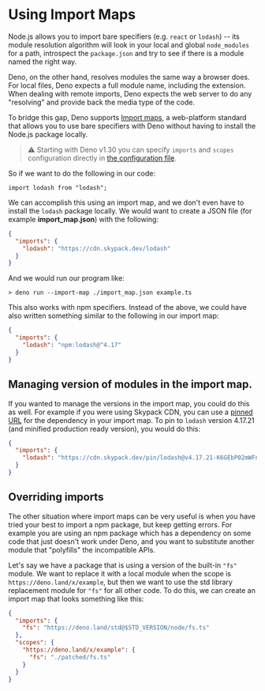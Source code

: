 # Using Import Maps

Node.js allows you to import bare specifiers (e.g. `react` or `lodash`) -- its
module resolution algorithm will look in your local and global `node_modules`
for a path, introspect the `package.json` and try to see if there is a module
named the right way.

Deno, on the other hand, resolves modules the same way a browser does. For local
files, Deno expects a full module name, including the extension. When dealing
with remote imports, Deno expects the web server to do any "resolving" and
provide back the media type of the code.

To bridge this gap, Deno supports
[Import maps](https://github.com/WICG/import-maps#the-import-map), a
web-platform standard that allows you to use bare specifiers with Deno without
having to install the Node.js package locally.

> ⚠️ Starting with Deno v1.30 you can specify `imports` and `scopes`
> configuration directly in
> [the configuration file](../getting_started/configuration_file.md).

So if we want to do the following in our code:

```ts, ignore
import lodash from "lodash";
```

We can accomplish this using an import map, and we don't even have to install
the `lodash` package locally. We would want to create a JSON file (for example
**import_map.json**) with the following:

```json
{
  "imports": {
    "lodash": "https://cdn.skypack.dev/lodash"
  }
}
```

And we would run our program like:

```
> deno run --import-map ./import_map.json example.ts
```

This also works with npm specifiers. Instead of the above, we could have also
written something similar to the following in our import map:

```json
{
  "imports": {
    "lodash": "npm:lodash@^4.17"
  }
}
```

## Managing version of modules in the import map.

If you wanted to manage the versions in the import map, you could do this as
well. For example if you were using Skypack CDN, you can use a
[pinned URL](https://docs.skypack.dev/skypack-cdn/api-reference/pinned-urls-optimized)
for the dependency in your import map. To pin to `lodash` version 4.17.21 (and
minified production ready version), you would do this:

```json
{
  "imports": {
    "lodash": "https://cdn.skypack.dev/pin/lodash@v4.17.21-K6GEbP02mWFnLA45zAmi/mode=imports,min/optimized/lodash.js"
  }
}
```

## Overriding imports

The other situation where import maps can be very useful is when you have tried
your best to import a npm package, but keep getting errors. For example you are
using an npm package which has a dependency on some code that just doesn't work
under Deno, and you want to substitute another module that "polyfills" the
incompatible APIs.

Let's say we have a package that is using a version of the built-in `"fs"`
module. We want to replace it with a local module when the scope is
`https://deno.land/x/example`, but then we want to use the std library
replacement module for `"fs"` for all other code. To do this, we can create an
import map that looks something like this:

```json
{
  "imports": {
    "fs": "https://deno.land/std@$STD_VERSION/node/fs.ts"
  },
  "scopes": {
    "https://deno.land/x/example": {
      "fs": "./patched/fs.ts"
    }
  }
}
```

